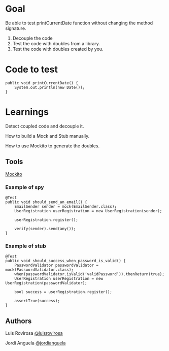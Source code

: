 # Goal
Be able to test printCurrentDate function without changing the method signature.

1. Decouple the code
2. Test the code with doubles from a library.
3. Test the code with doubles created by you.
# Code to test
	public void printCurrentDate() {
	    System.out.println(new Date());
	}
# Learnings
Detect coupled code and decouple it.

How to build a Mock and Stub manually.

How to use Mockito to generate the doubles.

## Tools
[Mockito](http://mockito.org/)
### Example of spy

    @Test
    public void should_send_an_email() {
        EmailSender sender = mock(EmailSender.class);
        UserRegistration userRegistration = new UserRegistration(sender);

        userRegistration.register();

        verify(sender).send(any());
    }
	
### Example of stub

    @Test
    public void should_success_when_password_is_valid() {
        PasswordValidator passwordValidator = mock(PasswordValidator.class);
        when(passwordValidator.isValid(‘validPassword’)).thenReturn(true);
        UserRegistration userRegistration = new UserRegistration(passwordValidator);

        bool success = userRegistration.register();

        assertTrue(success);
    }

## Authors
Luis Rovirosa [@luisrovirosa](https://www.twitter.com/luisrovirosa)

Jordi Anguela [@jordianguela](https://www.twitter.com/jordianguela)
